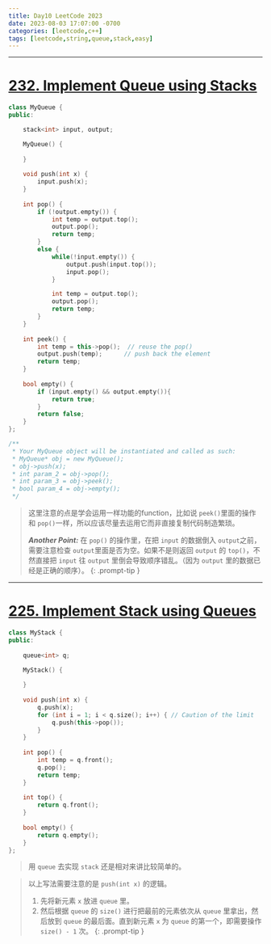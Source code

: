 ```yaml
---
title: Day10 LeetCode 2023
date: 2023-08-03 17:07:00 -0700
categories: [leetcode,c++]
tags: [leetcode,string,queue,stack,easy]
---
```


---
# [232. Implement Queue using Stacks](https://leetcode.com/problems/implement-queue-using-stacks/)

```c++
class MyQueue {
public:

    stack<int> input, output;

    MyQueue() {
        
    }
    
    void push(int x) {
        input.push(x);
    }
    
    int pop() {
        if (!output.empty()) {
            int temp = output.top();
            output.pop();
            return temp;
        }
        else {
            while(!input.empty()) {
                output.push(input.top());
                input.pop();
            }

            int temp = output.top();
            output.pop();
            return temp;
        }
    }
    
    int peek() {
        int temp = this->pop();  // reuse the pop()
        output.push(temp);      // push back the element
        return temp;
    }
    
    bool empty() {
        if (input.empty() && output.empty()){
            return true;
        }
        return false;
    }
};

/**
 * Your MyQueue object will be instantiated and called as such:
 * MyQueue* obj = new MyQueue();
 * obj->push(x);
 * int param_2 = obj->pop();
 * int param_3 = obj->peek();
 * bool param_4 = obj->empty();
 */
```

> 这里注意的点是学会运用一样功能的function，比如说 `peek()`里面的操作和 `pop()`一样，所以应该尽量去运用它而非直接复制代码制造繁琐。
>
> ***Another Point:*** 在 `pop()` 的操作里，在把 `input` 的数据倒入 `output`之前，需要注意检查 `output`里面是否为空。如果不是则返回 `output` 的 `top()`，不然直接把 `input` 往 `output` 里倒会导致顺序错乱。（因为 `output` 里的数据已经是正确的顺序）。 
{: .prompt-tip }

---

# [225. Implement Stack using Queues](https://leetcode.com/problems/implement-stack-using-queues/)

```c++
class MyStack {
public:
    
    queue<int> q;

    MyStack() {
        
    }
    
    void push(int x) {
        q.push(x);
        for (int i = 1; i < q.size(); i++) { // Caution of the limit
            q.push(this->pop());
        }
    }
    
    int pop() {
        int temp = q.front();
        q.pop();
        return temp;
    }
    
    int top() {
        return q.front();
    }
    
    bool empty() {
        return q.empty();
    }
};
```

> 用 `queue` 去实现 `stack` 还是相对来讲比较简单的。

> 以上写法需要注意的是 `push(int x)` 的逻辑。
>   1. 先将新元素 `x` 放进 `queue` 里。
>   2. 然后根据 `queue` 的 `size()` 进行把最前的元素依次从 `queue` 里拿出，然后放到 `queue` 的最后面。直到新元素 `x` 为 `queue` 的第一个，即需要操作`size() - 1` 次。
{: .prompt-tip }